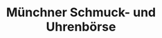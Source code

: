 ---
title: "Münchner Schmuck- und Uhrenbörse"
url: /muenchen/muenchner-schmuck-und-uhrenboerse/
shop: Uhren
---